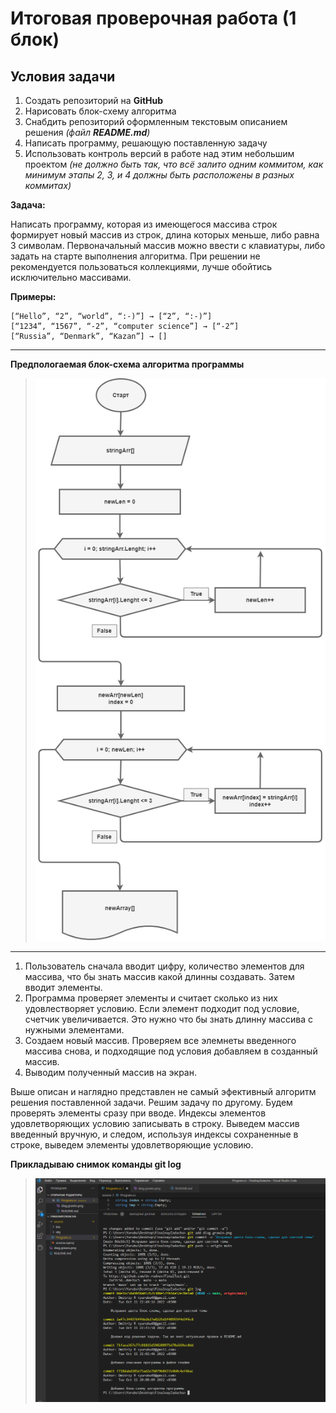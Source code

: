 # Итоговая проверочная работа (1 блок)
## **Условия задачи**
1. Создать репозиторий на __GitHub__
2. Нарисовать блок-схему алгоритма
3. Снабдить репозиторий оформленным текстовым описанием решения _(файл __README.md__)_
4. Написать программу, решающую поставленную задачу
5. Использовать контроль версий в работе над этим небольшим проектом _(не должно быть так, что всё залито одним коммитом, как минимум этапы 2, 3, и 4 должны быть расположены в разных коммитах)_

**Задача:**

Написать программу, которая из имеющегося массива строк формирует новый массив из строк, длина которых меньше, либо равна 3 символам. Первоначальный массив можно ввести с клавиатуры, либо задать на старте выполнения алгоритма. При решении не рекомендуется пользоваться коллекциями, лучше обойтись исключительно массивами.

**Примеры:**
```
[“Hello”, “2”, “world”, “:-)”] → [“2”, “:-)”]
[“1234”, “1567”, “-2”, “computer science”] → [“-2”]
[“Russia”, “Denmark”, “Kazan”] → []
```
***
**Предпологаемая блок-схема алгоритма программы**
> ![Block](diag.grawio.png)
***
1. Пользователь сначала вводит цифру, количество элементов для массива, что бы знать массив какой длинны создавать. Затем вводит элементы.
2. Программа проверяет элементы и считает сколько из них удовлестворяет условию. Если элемент подходит под условие, счетчик увеличивается. Это нужно что бы знать длинну массива с нужными элементами.
3. Создаем новый массив. Проверяем все элемнеты введенного массива снова, и подходящие под условия добавляем в созданный массив.
4. Выводим полученный массив на экран.

Выше описан и наглядно представлен не самый эфективный алгоритм решения поставленной задачи. Решим задачу по другому. Будем проверять элементы сразу при вводе. Индексы элементов удовлетворяющих условию записывать в строку. Выведем массив введенный вручную, и следом, используя индексы сохраненные в строке, выведем элементы удовлетворяющие условию.

**Прикладываю снимок команды git log**
> ![Block](scr_log.png)
